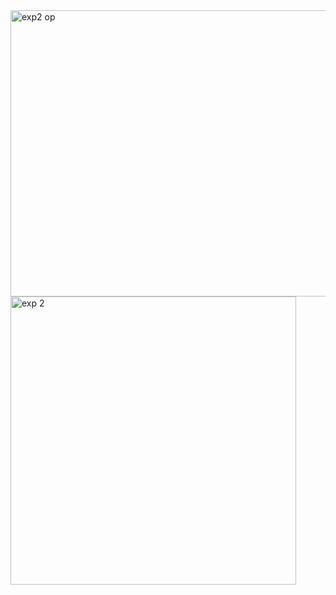 <img width="764" height="458" alt="exp2 op" src="https://github.com/user-attachments/assets/bfece548-67e3-4898-a04b-f745688fd04f" />
<img width="457" height="461" alt="exp 2" src="https://github.com/user-attachments/assets/e61365cd-369f-4593-9583-7745b93fa73f" />
